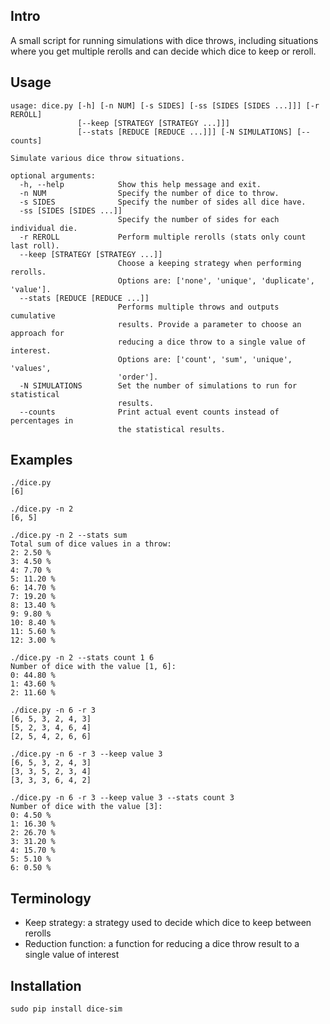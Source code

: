 Intro
-----

A small script for running simulations with dice throws, including situations
where you get multiple rerolls and can decide which dice to keep or reroll.

Usage
-----

    usage: dice.py [-h] [-n NUM] [-s SIDES] [-ss [SIDES [SIDES ...]]] [-r REROLL]
                   [--keep [STRATEGY [STRATEGY ...]]]
                   [--stats [REDUCE [REDUCE ...]]] [-N SIMULATIONS] [--counts]

    Simulate various dice throw situations.

    optional arguments:
      -h, --help            Show this help message and exit.
      -n NUM                Specify the number of dice to throw.
      -s SIDES              Specify the number of sides all dice have.
      -ss [SIDES [SIDES ...]]
                            Specify the number of sides for each individual die.
      -r REROLL             Perform multiple rerolls (stats only count last roll).
      --keep [STRATEGY [STRATEGY ...]]
                            Choose a keeping strategy when performing rerolls.
                            Options are: ['none', 'unique', 'duplicate', 'value'].
      --stats [REDUCE [REDUCE ...]]
                            Performs multiple throws and outputs cumulative
                            results. Provide a parameter to choose an approach for
                            reducing a dice throw to a single value of interest.
                            Options are: ['count', 'sum', 'unique', 'values',
                            'order'].
      -N SIMULATIONS        Set the number of simulations to run for statistical
                            results.
      --counts              Print actual event counts instead of percentages in
                            the statistical results.

Examples
--------

    ./dice.py
    [6]

    ./dice.py -n 2
    [6, 5]

    ./dice.py -n 2 --stats sum
    Total sum of dice values in a throw:
    2: 2.50 %
    3: 4.50 %
    4: 7.70 %
    5: 11.20 %
    6: 14.70 %
    7: 19.20 %
    8: 13.40 %
    9: 9.80 %
    10: 8.40 %
    11: 5.60 %
    12: 3.00 %

    ./dice.py -n 2 --stats count 1 6
    Number of dice with the value [1, 6]:
    0: 44.80 %
    1: 43.60 %
    2: 11.60 %

    ./dice.py -n 6 -r 3
    [6, 5, 3, 2, 4, 3]
    [5, 2, 3, 4, 6, 4]
    [2, 5, 4, 2, 6, 6]

    ./dice.py -n 6 -r 3 --keep value 3
    [6, 5, 3, 2, 4, 3]
    [3, 3, 5, 2, 3, 4]
    [3, 3, 3, 6, 4, 2]

    ./dice.py -n 6 -r 3 --keep value 3 --stats count 3
    Number of dice with the value [3]:
    0: 4.50 %
    1: 16.30 %
    2: 26.70 %
    3: 31.20 %
    4: 15.70 %
    5: 5.10 %
    6: 0.50 %

Terminology
-----------
* Keep strategy: 
  a strategy used to decide which dice to keep between rerolls
* Reduction function: 
  a function for reducing a dice throw result to a single value of interest

Installation
------------

    sudo pip install dice-sim

